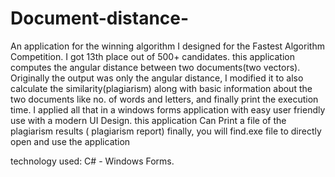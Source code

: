 # Document-distance-
An application for the winning algorithm I designed for the Fastest Algorithm Competition. I got 13th place out of 500+ candidates.
this application computes the angular distance between two documents(two vectors).
Originally the output was only the angular distance, I modified it to also calculate the similarity(plagiarism) along with basic information about the two documents like no. of words and letters, and finally print the execution time.
I applied all that in a windows forms application with easy user friendly use with a modern UI Design.
this application Can Print a file of the plagiarism results ( plagiarism report)
finally, you will find.exe file to directly open and use the application

technology used: C# - Windows Forms.
